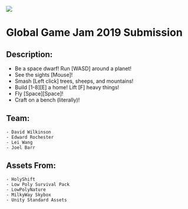 ![](https://ggj.s3.amazonaws.com/styles/game_sidebar__wide/featured_image/2019/01/71476/title.png?itok=upQLKp46&timestamp=1548628456)

# Global Game Jam 2019 Submission
## Description:

 - Be a space dwarf! Run [WASD] around a planet! 
 - See the sights [Mouse]! 
 - Smash [Left click] trees, sheeps, and mountains! 
 - Build [1-8][E] a home! Lift [F] heavy things! 
 - Fly [Space][Space]! 
 - Craft on a bench (literally)!

## Team:

    - David Wilkinson
    - Edward Rochester
    - Lei Wang
    - Joel Barr

## Assets From:

    - HolyShift
    - Low Poly Survival Pack
    - LowPolyNature
    - MilkyWay Skybox
    - Unity Standard Assets
